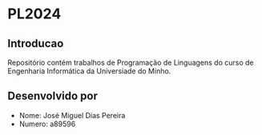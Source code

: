 # PL2024
## Introducao
Repositório contém trabalhos de Programação de Linguagens do curso de Engenharia Informática da Universiade do Minho.
## Desenvolvido por
- Nome: José Miguel Dias Pereira
- Numero: a89596
